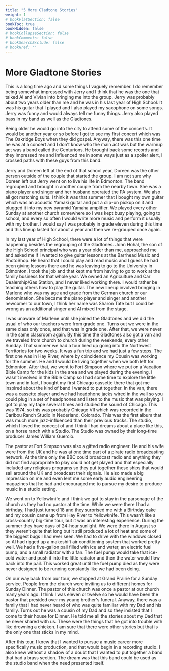 ```yaml
---
title: "5 More Gladtone Stories"
weight: 1
# bookFlatSection: false
bookToc: true
bookHidden: false
# bookCollapseSection: false
# bookComments: false
# bookSearchExclude: false
# bookHref: ''
---
```

# More Gladtone Stories
This is a long time ago and some things I vaguely remember.  I do remember being somewhat impressed with Jerry and I think that he was the one that talked Al and Vivian into bringing me into the group.  Jerry was probably about two years older than me and he was in his last year of High School.  It was his guitar that I played and I also played my saxophone on some songs.  Jerry was funny and would always tell me funny things.  Jerry also played bass in my band as well as the Gladtones.

Being older he would go into the city to attend some of the concerts.  It would be another year or so before I got to see my first concert which was The Oakridge Boys when they did gospel.  Anyway, there was this one time he was at a concert and I don’t know who the main act was but the warmup act was a band called the Centurions.  He brought back some records and they impressed me and influenced me in some ways just as a spoiler alert, I crossed paths with these guys from this band.

Jerry and Doreen left at the end of that school year, Doreen was the other person outside of the couple that started the group.  I am not sure why Doreen left but Jerry went on to live his life in Edmonton.  The band regrouped and brought in another couple from the nearby town.  She was a piano player and singer and her husband operated the PA system.  We also all got matching suits.  I think it was that summer that I bought my own guitar which was an acoustic Yamaki guitar and put a clip-on pickup on it and plugged it into my new pyramid Yamaha amplifier.  We played every other Sunday at another church somewhere so I was kept busy playing, going to school, and every so often I would write more music and perform it usually with my brother.  I would say I was probably in grade eleven during this time and this lineup lasted for about a year and then we re-grouped once again.

In my last year of High School, there were a lot of things that were happening besides the regrouping of the Gladtones.  John Hohal, the son of the High School principal who was a year older than me, approached me and asked me if I wanted to give guitar lessons at the Barrhead Music and PhotoShop.  He heard that I could play and read music and I guess he had been giving lessons there and he was leaving to go to the University in Edmonton.  I took the job and that kept me from having to go to work at the family business for that whole year.  We owned an Agriculture and Car Dealership/Gas Station, and I never liked working there.  I would rather be teaching others how to play the guitar.  The new lineup involved bringing in Marlene who was my age and grade from the German church or our denomination.   She became the piano player and singer and another newcomer to our town, I think her name was Sharon Tate but I could be wrong as an additional singer and Al mixed from the stage.

I was unaware of Marlene until she joined the Gladtones and we did the usual of who our teachers were from grade one.  Turns out we were in the same class only once, and that was in grade one.  After that, we were never in the same classroom again.  By this time the Gladtones also got a van and we traveled from church to church during the weekends, every other Sunday.  That summer we had a tour lined up going into the Northwest Territories for two weeks.  It was a fun trip and we had just a few stops.  The first one was in Hay River, where by coincidence my Cousin was working for the summer.  He and I would be living together when we both left for Edmonton.  After that, we went to Fort Simpson where we put on a Vacation Bible Camp for the kids in the area and we played during the evening.  I wasn’t involved in the Bible Camp so I had some time to explore the little town and in fact, I bought my first Chicago cassette there that got me inspired about the kind of band I wanted to put together.  In the van, there was a cassette player and we had headphone jacks wired in the wall so you could plug in a set of headphones and listen to the music that was playing.  I got to play my tape several times and studied the sound of Chicago.  This was 1974, so this was probably Chicago VII which was recorded in the Caribou Ranch Studio in Nederland, Colorado.  This was the first album that was much more jazz-influenced than their previous tracks.  The studio, which I loved the concept of and I think I had dreams about a place like this, on a horse ranch with a Studio.  The Studio was owned by their long-time producer James William Guercio.

The pastor at Fort Simpson was also a gifted radio engineer.  He and his wife were from the UK and he was at one time part of a pirate radio broadcasting network.  At the time only the BBC could broadcast radio and anything they did not find appropriate to play could not get played and that especially included any religious programs so they put together these ships that would sail around the UK and broadcast their signals.  He also made a big impression on me and even lent me some early audio engineering magazines that he had and encouraged me to pursue my desire to produce music in a studio setting.

We went on to Yellowknife and I think we got to stay in the parsonage of the church as they had no pastor at the time.  While we were there I had a birthday, I had just turned 18 and they surprised me with a Birthday cake and my cousin came up from Hay River to Yellowknife.  This wasn’t like a cross-country big-time tour, but it was an interesting experience.  During the summer they have days of 24-hour sunlight.  We were there in August so they weren’t quite that long but it still produced a lot of heat and some of the biggest bugs I had ever seen.  We had to drive with the windows closed so Al had rigged up a makeshift air conditioning system that worked pretty well.  We had a five-gallon pail filled with ice and water, an electric fuel pump, and a small radiator with a fan.  The fuel pump would take that ice-cold water and push it into the little radiator and then the water would flow back into the pail.  This worked great until the fuel pump died as they were never designed to be running constantly like we had been doing.

On our way back from our tour, we stopped at Grand Prairie for a Sunday service.  People from the church were inviting us to different homes for Sunday Dinner.  The pastor of this church was once a pastor at our church many years ago.  I think I was eleven or twelve so he would have been the pastor that presided over my young brother's funeral.   Anyway, there was a family that I had never heard of who was quite familiar with my Dad and his family.  Turns out he was a cousin of my Dad and so they insisted that I come to their house for Dinner.  He told me all the stories about my Dad that he never shared with us.  These were the things that he got into trouble with like drowning a chicken.  I am sure that there were other stories but that is the only one that sticks in my mind.

After this tour, I knew that I wanted to pursue a music career more specifically music production, and that would begin in a recording studio.  I also knew without a shadow of a doubt that I wanted to put together a band that had a brass section.  The dream was that this band could be used as the studio band when the need presented itself.